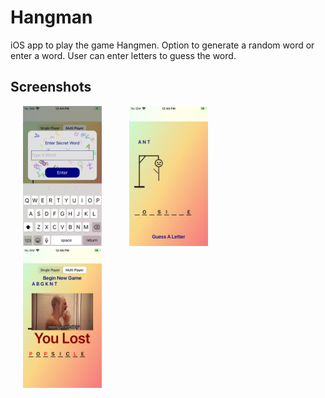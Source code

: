 # Hangman
iOS app to play the game Hangmen. Option to generate a random word or enter a word. User can enter letters to guess the word. 

## Screenshots
<img src="images/hangman1.png" width="25%" hspace="20"> <img src="images/hangman2.png" width="25%" hspace="20"> <img src="images/hangman3.png" width="25%" hspace="20">
